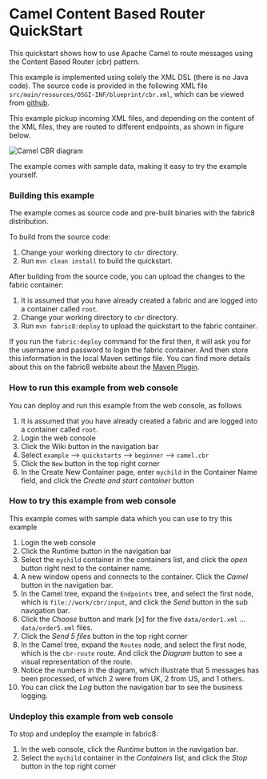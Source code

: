 # Camel Content Based Router QuickStart

This quickstart shows how to use Apache Camel to route messages using the Content Based Router (cbr) pattern.

This example is implemented using solely the XML DSL (there is no Java code). The source code is provided in the following XML file `src/main/resources/OSGI-INF/blueprint/cbr.xml`, which can be viewed from [github](https://github.com/fabric8io/fabric8/blob/master/quickstarts/beginner/camel-cbr/src/main/resources/OSGI-INF/blueprint/cbr.xml).

This example pickup incoming XML files, and depending on the content of the XML files, they are routed to different endpoints, as shown in figure below.

![Camel CBR diagram](https://github.com/fabric8io/fabric8/tree/master/docs/images/camel-cbr-diagram.png)

The example comes with sample data, making it easy to try the example yourself.

### Building this example

The example comes as source code and pre-built binaries with the fabric8 distribution. 

To build from the source code:

1. Change your working directory to `cbr` directory.
1. Run `mvn clean install` to build the quickstart.

After building from the source code, you can upload the changes to the fabric container:

1. It is assumed that you have already created a fabric and are logged into a container called `root`.
1. Change your working directory to `cbr` directory.
1. Run `mvn fabric8:deploy` to upload the quickstart to the fabric container.

If you run the `fabric:deploy` command for the first then, it will ask you for the username and password to login the fabric container.
And then store this information in the local Maven settings file. You can find more details about this on the fabric8 website about the [Maven Plugin](http://fabric8.io/gitbook/mavenPlugin.html).

### How to run this example from web console

You can deploy and run this example from the web console, as follows

1. It is assumed that you have already created a fabric and are logged into a container called `root`.
2. Login the web console
3. Click the Wiki button in the navigation bar
2. Select `example` --> `quickstarts` --> `beginner` --> `camel.cbr`
3. Click the `New` button in the top right corner
4. In the Create New Container page, enter `mychild` in the Container Name field, and click the *Create and start container* button


### How to try this example from web console

This example comes with sample data which you can use to try this example

1. Login the web console
2. Click the Runtime button in the navigation bar
3. Select the `mychild` container in the containers list, and click the *open* button right next to the container name.
4. A new window opens and connects to the container. Click the *Camel* button in the navigation bar.
5. In the Camel tree, expand the `Endpoints` tree, and select the first node, which is `file://work/cbr/input`, and click the *Send* button in the sub navigation bar.
6. Click the *Choose* button and mark [x] for the five `data/order1.xml` ... `data/order5.xml` files.
7. Click the *Send 5 files* button in the top right corner
8. In the Camel tree, expand the `Routes` node, and select the first node, which is the `cbr-route` route. And click the *Diagram* button to see a visual representation of the route.
9. Notice the numbers in the diagram, which illustrate that 5 messages has been processed, of which 2 were from UK, 2 from US, and 1 others. 
10. You can click the *Log* button the navigation bar to see the business logging.


### Undeploy this example from web console

To stop and undeploy the example in fabric8:

1. In the web console, click the *Runtime* button in the navigation bar.
2. Select the `mychild` container in the *Containers* list, and click the *Stop* button in the top right corner

